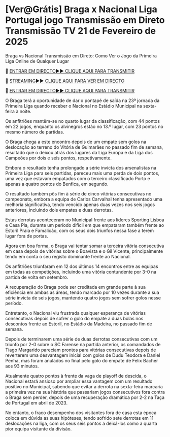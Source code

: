 # [Ver@Grátis] Braga x Nacional Liga Portugal jogo Transmissão em Direto Transmissão TV 21 de Fevereiro de 2025
Braga vs Nacional Transmissão em Direto: Como Ver o Jogo da Primeira Liga Online de Qualquer Lugar

🔴 [ENTRAR EM DIRECTO►► CLIQUE AQUI PARA TRANSMITIR](https://jpn-srt.blogspot.com/2025/02/soccer.html)

🔴 [STREAMING►► CLIQUE AQUI PARA VER EM DIRECTO](https://jpn-srt.blogspot.com/2025/02/soccer.html)

🔴 [ENTRAR EM DIRECTO►► CLIQUE AQUI PARA TRANSMITIR](https://jpn-srt.blogspot.com/2025/02/soccer.html)

O Braga terá a oportunidade de dar o pontapé de saída na 23ª jornada da Primeira Liga quando receber o Nacional no Estádio Municipal na sexta-feira à noite.

Os anfitriões mantêm-se no quarto lugar da classificação, com 44 pontos em 22 jogos, enquanto os alvinegros estão no 13.º lugar, com 23 pontos no mesmo número de partidas.

O Braga chega a este encontro depois de um empate sem golos na deslocação ao terreno do Vitória de Guimarães no passado fim de semana, resultado que o deixou atrás dos lugares da Liga Europa e da Liga dos Campeões por dois e seis pontos, respetivamente.

Embora o resultado tenha prolongado a série invicta dos arsenalistas na Primeira Liga para seis partidas, pareceu mais uma perda de dois pontos, uma vez que estavam empatados com o terceiro classificado Porto e apenas a quatro pontos do Benfica, em segundo.

O resultado também pôs fim à série de cinco vitórias consecutivas no campeonato, embora a equipa de Carlos Carvalhal tenha apresentado uma melhoria significativa, tendo vencido apenas duas vezes nos seis jogos anteriores, incluindo dois empates e duas derrotas.

Estas derrotas aconteceram no Municipal frente aos líderes Sporting Lisboa e Casa Pia, durante um período difícil em que empataram também frente ao Estoril Praia e Famalicão, com os seus dois triunfos nessa fase a terem lugar fora de portas.

Agora em boa forma, o Braga vai tentar somar a terceira vitória consecutiva em casa depois de vitórias sobre o Boavista e o Gil Vicente, principalmente tendo em conta o seu registo dominante frente ao Nacional.

Os anfitriões triunfaram em 12 dos últimos 14 encontros entre as equipas em todas as competições, incluindo uma vitória contundente por 3-0 na partida de volta em setembro.

A recuperação do Braga pode ser creditada em grande parte à sua eficiência em ambas as áreas, tendo marcado por 10 vezes durante a sua série invicta de seis jogos, mantendo quatro jogos sem sofrer golos nesse período.

Entretanto, o Nacional viu frustrada qualquer esperança de vitórias consecutivas depois de sofrer o golo do empate a duas bolas nos descontos frente ao Estoril, no Estádio da Madeira, no passado fim de semana.

Depois de terminarem uma série de duas derrotas consecutivas com um triunfo por 2-0 sobre o SC Farense na partida anterior, os comandados de Tiago Margarido pareciam prontos para vitórias consecutivas depois de reverterem uma desvantagem inicial com golos de Dudu Teodora e Daniel Penha, mas foram anulados no final pelo golo do empate de Felix Bacher aos 93 minutos.

Atualmente quatro pontos à frente da vaga de playoff de descida, o Nacional estará ansioso por ampliar essa vantagem com um resultado positivo no Municipal, sabendo que evitar a derrota na sexta-feira marcaria a primeira vez na sua história que passariam jogos consecutivos fora contra o Braga sem perder, depois de uma recuperação dramática por 2-2 na Taça de Portugal em abril de 2023.

No entanto, o fraco desempenho dos visitantes fora de casa esta época coloca em dúvida as suas hipóteses, tendo sofrido sete derrotas em 11 deslocações na liga, com os seus seis pontos a deixá-los como a quarta pior equipa visitante da divisão.
